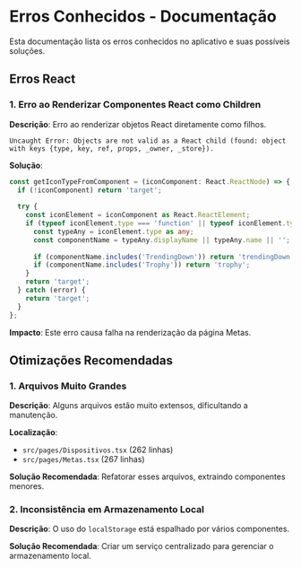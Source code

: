 
# Erros Conhecidos - Documentação

Esta documentação lista os erros conhecidos no aplicativo e suas possíveis soluções.

## Erros React

### 1. Erro ao Renderizar Componentes React como Children

**Descrição**: 
Erro ao renderizar objetos React diretamente como filhos.

```
Uncaught Error: Objects are not valid as a React child (found: object with keys {type, key, ref, props, _owner, _store}).
```

**Solução**:
```typescript
const getIconTypeFromComponent = (iconComponent: React.ReactNode) => {
  if (!iconComponent) return 'target';
  
  try {
    const iconElement = iconComponent as React.ReactElement;
    if (typeof iconElement.type === 'function' || typeof iconElement.type === 'object') {
      const typeAny = iconElement.type as any;
      const componentName = typeAny.displayName || typeAny.name || '';
      
      if (componentName.includes('TrendingDown')) return 'trendingDown';
      if (componentName.includes('Trophy')) return 'trophy';
    }
    return 'target';
  } catch (error) {
    return 'target';
  }
};
```

**Impacto**: 
Este erro causa falha na renderização da página Metas.

## Otimizações Recomendadas

### 1. Arquivos Muito Grandes

**Descrição**:
Alguns arquivos estão muito extensos, dificultando a manutenção.

**Localização**:
- `src/pages/Dispositivos.tsx` (262 linhas)
- `src/pages/Metas.tsx` (267 linhas)

**Solução Recomendada**:
Refatorar esses arquivos, extraindo componentes menores.

### 2. Inconsistência em Armazenamento Local

**Descrição**:
O uso do `localStorage` está espalhado por vários componentes.

**Solução Recomendada**:
Criar um serviço centralizado para gerenciar o armazenamento local.
